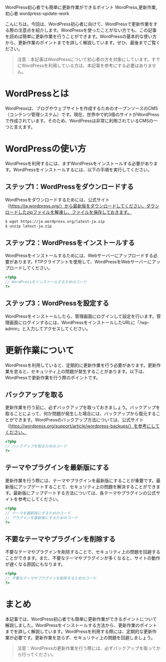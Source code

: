 WordPress初心者でも簡単に更新作業ができるポイント
WordPress,更新作業,初心者
wordpress-update-work

こんにちは。今回は、WordPress初心者に向けて、WordPressで更新作業をする際の注意点を紹介します。WordPressを使ったことがない方でも、この記事を読めば簡単に更新作業を行うことができます。WordPressの基本的な使い方から、更新作業のポイントまでを詳しく解説しています。ぜひ、最後までご覧ください。

>注意：本記事はWordPressについて初心者の方を対象にしています。すでにWordPressを利用している方は、本記事を参考にする必要はありません。

# WordPressとは

WordPressは、ブログやウェブサイトを作成するためのオープンソースのCMS（コンテンツ管理システム）です。現在、世界中で約3億のサイトがWordPressで作成されています。そのため、WordPressは非常に利用されているCMSの一つと言えます。

# WordPressの使い方

WordPressを利用するには、まずWordPressをインストールする必要があります。WordPressをインストールするには、以下の手順を実行してください。

## ステップ1：WordPressをダウンロードする

WordPressをダウンロードするためには、公式サイト（https://ja.wordpress.org/）から最新版をダウンロードしてください。ダウンロードしたzipファイルを解凍し、ファイルを保存しておきます。

```bash
$ wget https://ja.wordpress.org/latest-ja.zip
$ unzip latest-ja.zip
```

## ステップ2：WordPressをインストールする

WordPressをインストールするためには、Webサーバーにアップロードする必要があります。FTPクライアントを使用して、WordPressをWebサーバーにアップロードしてください。

```php
<?php
// WordPressをインストールするためのコード
?>
```

## ステップ3：WordPressを設定する

WordPressをインストールしたら、管理画面にログインして設定を行います。管理画面にログインするには、WordPressをインストールしたURLに「/wp-admin」と入力してアクセスしてください。

# 更新作業について

WordPressを利用していると、定期的に更新作業を行う必要があります。更新作業を怠ると、セキュリティ上の問題が発生することがあります。以下は、WordPressで更新作業を行う際のポイントです。

## バックアップを取る

更新作業を行う前に、必ずバックアップを取っておきましょう。バックアップを取ることによって、何か問題が発生した場合には、バックアップから復元することができます。WordPressのバックアップ方法については、公式サイト（https://wordpress.org/support/article/wordpress-backups/）を参考にしてください。

```php
<?php
// バックアップを取るためのコード
?>
```

## テーマやプラグインを最新版にする

更新作業を行う際には、テーマやプラグインを最新版にすることが重要です。最新版にアップデートすることで、セキュリティ上の問題を解決することができます。最新版にアップデートする方法については、各テーマやプラグインの公式サイトを参考にしてください。

```php
<?php
// テーマを最新版にするためのコード
// プラグインを最新版にするためのコード
?>
```

## 不要なテーマやプラグインを削除する

不要なテーマやプラグインを削除することで、セキュリティ上の問題を回避することができます。また、不要なテーマやプラグインが多くなると、サイトの動作が遅くなる原因にもなります。

```php
<?php
// 不要なテーマやプラグインを削除するためのコード
?>
```

# まとめ

本記事では、WordPress初心者でも簡単に更新作業ができるポイントについて解説しました。WordPressをインストールする方法から、更新作業のポイントまでを詳しく解説しています。WordPressを利用する際には、定期的な更新作業が必要です。更新作業を怠らず、セキュリティ上の問題を回避しましょう。

>注意：WordPressの更新作業を行う際には、必ずバックアップを取ってから行ってください。

